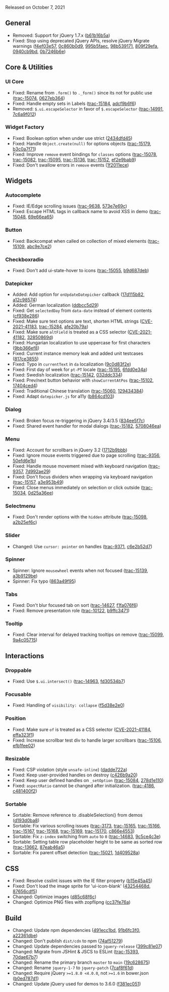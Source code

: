 <script>{
  "title": "jQuery UI 1.13.0 Changelog"
}</script>

Released on October 7, 2021

## General

* Removed: Support for jQuery 1.7.x ([b61b16b5a](https://github.com/jquery/jquery-ui/commit/b61b16b5a89ee27b30efdf7635d897af810af130))
* Fixed: Stop using deprecated jQuery APIs, resolve jQuery Migrate warnings ([f4ef03e57](https://github.com/jquery/jquery-ui/commit/f4ef03e57edd7e51cb134e902679c7bddc3daaee), [0c860b0d9](https://github.com/jquery/jquery-ui/commit/0c860b0d92f9959f6747f8c02e9671eb2fc561aa), [995b5faec](https://github.com/jquery/jquery-ui/commit/995b5faec966b608ba15ed2a68c1f1565f77053b), [98b539171](https://github.com/jquery/jquery-ui/commit/98b539171b6e805fa79346a5e9896865e5213b9c), [809f29efa](https://github.com/jquery/jquery-ui/commit/809f29efa79c3c9aba95e6d7ffef41f567cda3a5), [0940cb9bd](https://github.com/jquery/jquery-ui/commit/0940cb9bd2b8967c8eac15f3097933f5aee7e551), [0b7246b6e](https://github.com/jquery/jquery-ui/commit/0b7246b6eeadfa9e2696e22f3230f6452f8129dc))

## Core &amp; Utilities

### UI Core

* Fixed: Rename from `.form()` to `._form()` since its not for public use ([trac-15074](https://bugs.jqueryui.com/ticket/15074), [0627eb364](https://github.com/jquery/jquery-ui/commit/0627eb3645009d868ae20a27d0a283acd5797a1f))
* Fixed: Handle empty sets in Labels ([trac-15184](https://bugs.jqueryui.com/ticket/15184), [adcf9b6f6](https://github.com/jquery/jquery-ui/commit/adcf9b6f6ef9c6dfa88932b40307f581e65bc667))
* Removed: `$.ui.escapeSelector` in favor of `$.escapeSelector` ([trac-14991](https://bugs.jqueryui.com/ticket/14991), [7c6a9f012](https://github.com/jquery/jquery-ui/commit/7c6a9f01281a9739f54ef57d7deecb41a873ef38))

### Widget Factory

* Fixed: Boolean option when under use strict ([2434dfd45](https://github.com/jquery/jquery-ui/commit/2434dfd45d0805304e1db634d059feaa0bacf358))
* Fixed: Handle `Object.create(null)` for options objects ([trac-15179](https://bugs.jqueryui.com/ticket/15179), [b3c0a7f71](https://github.com/jquery/jquery-ui/commit/b3c0a7f71d0b351755b97858ad47de4e9a373606))
* Fixed: Improve `remove` event bindings for `classes` options ([trac-15078](https://bugs.jqueryui.com/ticket/15078), [trac-15082](https://bugs.jqueryui.com/ticket/15082), [trac-15095](https://bugs.jqueryui.com/ticket/15095), [trac-15136](https://bugs.jqueryui.com/ticket/15136), [trac-15152](https://bugs.jqueryui.com/ticket/15152), [ef2e9bab9](https://github.com/jquery/jquery-ui/commit/ef2e9bab92ae898311baa295590cd487d9071319))
* Fixed: Don't swallow errors in `remove` events ([1f2011ece](https://github.com/jquery/jquery-ui/commit/1f2011ece3fe6847874677e9a8210fa202498ccb))

## Widgets

### Autocomplete

* Fixed: IE/Edge scrolling issues ([trac-9638](https://bugs.jqueryui.com/ticket/9638), [573e7e69c](https://github.com/jquery/jquery-ui/commit/573e7e69c9b63752fb06a15d60ec2dded839e093))
* Fixed: Escape HTML tags in callback name to avoid XSS in demo ([trac-15048](https://bugs.jqueryui.com/ticket/15048), [69e66ea65](https://github.com/jquery/jquery-ui/commit/69e66ea6556584c39621c184f8f790a1011408ce))

### Button

* Fixed: Backcompat when called on collection of mixed elements ([trac-15109](https://bugs.jqueryui.com/ticket/15109), [abc9e7ce2](https://github.com/jquery/jquery-ui/commit/abc9e7ce2f3b60a18bf1f461c7cbfccb3fa02b53))

### Checkboxradio

* Fixed: Don't add ui-state-hover to icons ([trac-15055](https://bugs.jqueryui.com/ticket/15055), [b9d687deb](https://github.com/jquery/jquery-ui/commit/b9d687deb58cce5f4c6e27dace9cb172e291698c))

### Datepicker

* Added: Add option for `onUpdateDatepicker` callback ([17d115b82](https://github.com/jquery/jquery-ui/commit/17d115b8298b935ab0d26b881d4f6f3e83984868), [a12c98574](https://github.com/jquery/jquery-ui/commit/a12c98574d07f002fd59d166f9fc1fd391581b91))
* Added: German localization ([ddbcc5d29](https://github.com/jquery/jquery-ui/commit/ddbcc5d29d069336ddaeab221db91220b95da175))
* Fixed: Get `selectedDay` from `data-date` instead of element contents ([cf938e286](https://github.com/jquery/jquery-ui/commit/cf938e286382cc8f6cb74b3c6f75275073672aeb))
* Fixed: Make sure text options are text, shorten HTML strings ([CVE-2021-41183](https://github.com/jquery/jquery-ui/security/advisories/GHSA-j7qv-pgf6-hvh4), [trac-15284](https://bugs.jqueryui.com/ticket/15284), [afe20b79a](https://github.com/jquery/jquery-ui/commit/afe20b79a64266e64011f34b26a30b3d1c62fd47))
* Fixed: Make sure `altField` is treated as a CSS selector ([CVE-2021-41182](https://github.com/jquery/jquery-ui/security/advisories/GHSA-9gj3-hwp5-pmwc), [32850869d](https://github.com/jquery/jquery-ui/commit/32850869d308d5e7c9bf3e3b4d483ea886d373ce))
* Fixed: Hungarian localization to use uppercase for first characters ([9bb366ef8](https://github.com/jquery/jquery-ui/commit/9bb366ef8a710c06df924b2f6567cd5ed701cd44))
* Fixed: Current instance memory leak and added unit testcases ([817ce3855](https://github.com/jquery/jquery-ui/commit/817ce38555f07981f929fb4b1229fc42574cf85c))
* Fixed: Typo in `currentText` in `da` localization ([9c0d83f2e](https://github.com/jquery/jquery-ui/commit/9c0d83f2e55f6b33e650f8dcd6b53866601695fd))
* Fixed: First day of week for `pt-PT` locale ([trac-15195](https://bugs.jqueryui.com/ticket/15195), [6fdd0e34a](https://github.com/jquery/jquery-ui/commit/6fdd0e34a74789d2da214739ea0f5a8feff71d7e))
* Fixed: Swedish localization ([trac-15142](https://bugs.jqueryui.com/ticket/15142), [032ddc334](https://github.com/jquery/jquery-ui/commit/032ddc3349f625e0840aa8e266b5d8ebee994853))
* Fixed: Prev/next button behavior with `showCurrentAtPos` ([trac-15102](https://bugs.jqueryui.com/ticket/15102), [17404ced4](https://github.com/jquery/jquery-ui/commit/17404ced478a235651513fa7bef3473ef1b039e8))
* Fixed: Traditional Chinese translation ([trac-15060](https://bugs.jqueryui.com/ticket/15060), [129434384](https://github.com/jquery/jquery-ui/commit/12943438478e71db02e861b02cd406429fc3b080))
* Fixed: Adapt `datepicker.js` for a11y ([b864cd103](https://github.com/jquery/jquery-ui/commit/b864cd103a0acb76b0a34fb1dd382dc0925ef9a8))

### Dialog

* Fixed: Broken focus re-triggering in jQuery 3.4/3.5 ([834ee5f7c](https://github.com/jquery/jquery-ui/commit/834ee5f7cfb621b5f75292915a00319927a9a6d0))
* Fixed: Shared event handler for modal dialogs ([trac-15182](https://bugs.jqueryui.com/ticket/15182), [5708046ea](https://github.com/jquery/jquery-ui/commit/5708046ea1ba4d6d86f431ec9fd32d28ae7542f6))

### Menu

* Fixed: Account for scrollbars in jQuery 3.2 ([1712b9bbb](https://github.com/jquery/jquery-ui/commit/1712b9bbb2e214819508b00d8f318713e27cd949))
* Fixed: Ignore mouse events triggered due to page scrolling ([trac-9356](https://bugs.jqueryui.com/ticket/9356), [50efd6e1b](https://github.com/jquery/jquery-ui/commit/50efd6e1b063822c4a0ecb38f324ed3354f387c4))
* Fixed: Handle mouse movement mixed with keyboard navigation ([trac-9357](https://bugs.jqueryui.com/ticket/9357), [7d992ae29](https://github.com/jquery/jquery-ui/commit/7d992ae29d27cdab8787691a14e689e60c74c05c))
* Fixed: Don't focus dividers when wrapping via keyboard navigation ([trac-15157](https://bugs.jqueryui.com/ticket/15157), [a3e953b49](https://github.com/jquery/jquery-ui/commit/a3e953b495905d0c67790e65032841451b470ce1))
* Fixed: Close menus immediately on selection or click outside ([trac-15034](https://bugs.jqueryui.com/ticket/15034), [0d25a36ee](https://github.com/jquery/jquery-ui/commit/0d25a36eecb9e5598596208e4852b3c3fdbf5510))

### Selectmenu

* Fixed: Don't render options with the `hidden` attribute ([trac-15098](https://bugs.jqueryui.com/ticket/15098), [a2b25ef6c](https://github.com/jquery/jquery-ui/commit/a2b25ef6caae3e1a272214839b815a6387618124))

### Slider

* Changed: Use `cursor: pointer` on handles ([trac-9371](https://bugs.jqueryui.com/ticket/9371), [c6e2b52d7](https://github.com/jquery/jquery-ui/commit/c6e2b52d70b8caf920f382402aba9f04de7e32b2))

### Spinner

* Spinner: Ignore `mousewheel` events when not focused ([trac-15139](https://bugs.jqueryui.com/ticket/15139), [a3b9129be](https://github.com/jquery/jquery-ui/commit/a3b9129be19afabb3fa6b2fb913b85aab43f4652))
* Spinner: Fix typo ([863a49f95](https://github.com/jquery/jquery-ui/commit/863a49f95b181adaf76cbaf268e4ecf5485dbcf1))

### Tabs

* Fixed: Don't blur focused tab on sort ([trac-14627](https://bugs.jqueryui.com/ticket/14627), [f1fa076f6](https://github.com/jquery/jquery-ui/commit/f1fa076f62e99089257f6f8159cb2ce503f0abc2))
* Fixed: Remove presentation role ([trac-10122](https://bugs.jqueryui.com/ticket/10122), [b9ffc3471](https://github.com/jquery/jquery-ui/commit/b9ffc34710212fd910717ab735818ef265c9372e))

### Tooltip

* Fixed: Clear interval for delayed tracking tooltips on remove ([trac-15099](https://bugs.jqueryui.com/ticket/15099), [9a4c05715](https://github.com/jquery/jquery-ui/commit/9a4c0571577e20795c19796594747f0f8beb476a))

## Interactions

### Droppable

* Fixed: Use `$.ui.intersect()` ([trac-14963](https://bugs.jqueryui.com/ticket/14963), [fd30534b7](https://github.com/jquery/jquery-ui/commit/fd30534b73eaf9c076f93a349dbe0c7a77efc209))

### Focusable

* Fixed: Handling of `visibility: collapse` ([f5d38e2e0](https://github.com/jquery/jquery-ui/commit/f5d38e2e05bd54073c2bf8e8210b78b2cf2637d8))

### Position

* Fixed: Make sure `of` is treated as a CSS selector ([CVE-2021-41184](https://github.com/jquery/jquery-ui/security/advisories/GHSA-gpqq-952q-5327), [effa323f1](https://github.com/jquery/jquery-ui/commit/effa323f1505f2ce7a324e4f429fa9032c72f280))
* Fixed: Increase scrollbar test div to handle larger scrollbars ([trac-15106](https://bugs.jqueryui.com/ticket/15106), [efb1fee02](https://github.com/jquery/jquery-ui/commit/efb1fee02b53c8fc17c3ffe68162f51b583e75f0))

### Resizable

* Fixed: CSP violation (style `unsafe-inline`) ([dadde722a](https://github.com/jquery/jquery-ui/commit/dadde722a40ee41bd721e7d4609ee190815055c2))
* Fixed: Keep user-provided handles on destroy ([c426b9a20](https://github.com/jquery/jquery-ui/commit/c426b9a203271ab5e5e5f165a1d686c8281164bf))
* Fixed: Keep user defined handles on `_setOption` ([trac-15084](https://bugs.jqueryui.com/ticket/15084), [278d1e110](https://github.com/jquery/jquery-ui/commit/278d1e1108e6c12d35be9edce2a9efcab1946229))
* Fixed: `aspectRatio` cannot be changed after initialization. ([trac-4186](https://bugs.jqueryui.com/ticket/4186), [c481400f2](https://github.com/jquery/jquery-ui/commit/c481400f222c871ba5853bc2930a3b8b4375d08b))

### Sortable

* Sortable: Remove reference to .disableSelection() from demos ([d193d0ba8](https://github.com/jquery/jquery-ui/commit/d193d0ba8532206763b666bcc62665b357aef021))
* Sortable: Fix various scrolling issues ([trac-3173](https://bugs.jqueryui.com/ticket/3173), [trac-15165](https://bugs.jqueryui.com/ticket/15165), [trac-15166](https://bugs.jqueryui.com/ticket/15166), [trac-15167](https://bugs.jqueryui.com/ticket/15167), [trac-15168](https://bugs.jqueryui.com/ticket/15168), [trac-15169](https://bugs.jqueryui.com/ticket/15169), [trac-15170](https://bugs.jqueryui.com/ticket/15170), [c866e4553](https://github.com/jquery/jquery-ui/commit/c866e455373028a62a0956455a229fef63e91fac))
* Sortable: Fix `z-index` switching from `auto` to `0` ([trac-14683](https://bugs.jqueryui.com/ticket/14683), [9c5ce4c3e](https://github.com/jquery/jquery-ui/commit/9c5ce4c3e986136b8dce14b6b1ccd5296d932f01))
* Sortable: Setting table row placeholder height to be same as sorted row ([trac-13662](https://bugs.jqueryui.com/ticket/13662), [87eab46a5](https://github.com/jquery/jquery-ui/commit/87eab46a589031d781299937f95f22bf61b5ef27))
* Sortable: Fix parent offset detection ([trac-15021](https://bugs.jqueryui.com/ticket/15021), [1d409528a](https://github.com/jquery/jquery-ui/commit/1d409528a164c550e4e167c367f33ab3b7ad0e66))

## CSS

* Fixed: Resolve csslint issues with the IE filter property ([b15e45a45](https://github.com/jquery/jquery-ui/commit/b15e45a45100ad8e64ef0d362380d9aa27fe6862))
* Fixed: Don't load the image sprite for 'ui-icon-blank' ([43254468d](https://github.com/jquery/jquery-ui/commit/43254468de7d69b5422e667ba7ebbe864fc34a63), [87656cdf5](https://github.com/jquery/jquery-ui/commit/87656cdf576f1b56dbd6cd731d3830a993c42d26))
* Changed: Optimize images ([d85c68f6c](https://github.com/jquery/jquery-ui/commit/d85c68f6cdc02266ab8972e5c4159514b4d2598f))
* Changed: Optimize PNG files with zopflipng ([cc37fe76a](https://github.com/jquery/jquery-ui/commit/cc37fe76aac4a09c37de83178e2c818c4400dff6))

## Build

* Changed: Update npm dependencies ([491ecc1bd](https://github.com/jquery/jquery-ui/commit/491ecc1bd5c48a24d8a4bcff6f74ca368b37fdf3), [91b6fc3f0](https://github.com/jquery/jquery-ui/commit/91b6fc3f08a6256ebb8006f96661db163aa8b5bc), [a22361dbe](https://github.com/jquery/jquery-ui/commit/a22361dbe491c494a87f38600d9c1f91aa07d3e0))
* Changed: Don't publish `dist/cdn` to npm ([74af51279](https://github.com/jquery/jquery-ui/commit/74af51279419b2f901cfbacbbecd47136b3d7569))
* Changed: Update dependencies passed to `jquery-release` ([399c81e07](https://github.com/jquery/jquery-ui/commit/399c81e077823f83faf18d9366e5a09d1c0734a2))
* Changed: Migrate from JSHint & JSCS to ESLint ([trac-15393](https://bugs.jqueryui.com/ticket/15393), [70dae67b7](https://github.com/jquery/jquery-ui/commit/70dae67b73dfea9126f126f516fe8286f1e73417))
* Changed: Rename the primary branch `master` to `main` ([19c628675](https://github.com/jquery/jquery-ui/commit/19c628675dadc714616af975969694267f3840df))
* Changed: Rename `jquery-1-7` to `jquery-patch` ([7caf8f61d](https://github.com/jquery/jquery-ui/commit/7caf8f61df7840fb3de2478a75aec229d9f84f15))
* Changed: Require jQuery `>=1.8.0 <4.0.0`, not `>=1.6` in bower.json ([b0ed787d1](https://github.com/jquery/jquery-ui/commit/b0ed787d18e606afd81f941065ba35f291ffb245))
* Changed: Update jQuery used for demos to 3.6.0 ([f381ec051](https://github.com/jquery/jquery-ui/commit/f381ec0513a896332a2bcfc1b53b77353adae9cc))


